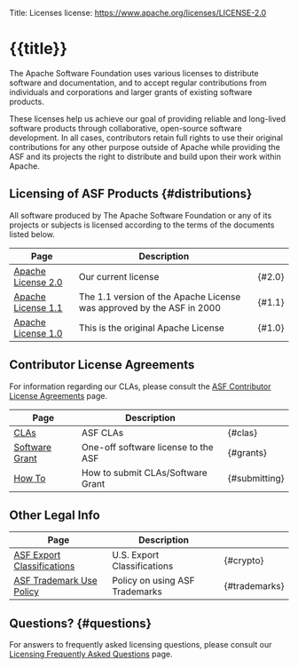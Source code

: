Title: Licenses
license: https://www.apache.org/licenses/LICENSE-2.0

# {{title}}

The Apache Software Foundation uses various licenses to distribute
software and documentation, and to accept regular
contributions from individuals and corporations and larger grants of existing software products.

These licenses help us achieve our goal of providing reliable and
long-lived software products through collaborative, open-source software
development. In all cases, contributors retain full rights to use their
original contributions for any other purpose outside of Apache while
providing the ASF and its projects the right to distribute and build upon
their work within Apache.


## Licensing of ASF Products  {#distributions}

All software produced by The Apache Software Foundation or any of its
projects or subjects is licensed according to the terms of the documents
listed below.

| Page | Description | |
| ---- | ----------- | -- |
| [Apache License 2.0](LICENSE-2.0) | Our current license |  {#2.0} |
| [Apache License 1.1](LICENSE-1.1) | The 1.1 version of the Apache License was approved by the ASF in 2000 |  {#1.1} |
| [Apache License 1.0](LICENSE-1.0) | This is the original Apache License |  {#1.0} |


## Contributor License Agreements

For information regarding our CLAs, please consult the [ASF Contributor License 
Agreements](/licenses/contributor-agreements.html) page.

| Page | Description | |
| ---- | ----------- | -- |
| [CLAs](/licenses/contributor-agreements.html#clas) | ASF CLAs |  {#clas} |
| [Software Grant](/licenses/contributor-agreements.html#grants) | One-off software license to the ASF |  {#grants} |
| [How To](/licenses/contributor-agreements.html#submitting) | How to submit CLAs/Software Grant |  {#submitting} |


## Other Legal Info

| Page | Description | |
| ---- | ----------- | -- |
| [ASF Export Classifications](/licenses/exports/) | U.S. Export Classifications |  {#crypto} |
| [ASF Trademark Use Policy](/foundation/marks/) | Policy on using ASF Trademarks |  {#trademarks} |


## Questions?  {#questions}

For answers to frequently asked licensing questions, please consult our 
[Licensing Frequently Asked Questions](/foundation/license-faq.html) page.

